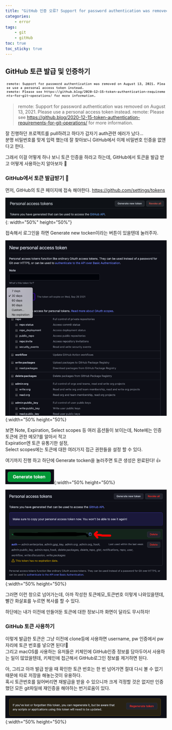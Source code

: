 ```yaml
---
title: "GitHub 인증 오류? Support for password authentication was removed"
categories:
    - error
tags:
    - git
    - gitHub
toc: true
toc_sticky: true
---
```


## GitHub 토큰 발급 및 인증하기

![Git_Error](/images/git/git_error.png)
> remote: Support for password authentication was removed on August 13, 2021. Please use a personal access token instead.
> remote: Please see https://github.blog/2020-12-15-token-authentication-requirements-for-git-operations/ for more information.

잘 진행하던 프로젝트를 pull하려고 하다가 갑자기 auth관련 에러가 났다...  
분명 비밀번호를 맞게 입력 했는데 잘 찾아보니 GitHub에서 이제 비밀번호 인증을 없앤다고 한다.  

그래서 이걸 어떻게 하나 보니 토큰 인증을 하라고 하는데, GitHub에서 토큰을 발급 받고 어떻게 사용하는지 알아보자 👊

### GitHub에서 토큰 발급받기 🔑

먼저, GitHub의 토큰 페이지에 접속 해야한다.
<https://github.com/settings/tokens>

![Git_Error](/images/git/git_generate_tocken.png){: width="50%" height="50%"}

접속해서 로그인을 하면 Generate new tocken이라는 버튼이 있을텐데 눌러주자.  

![Git_Tocken](/images/git/git_new_tocken.png){:width="50% height="50%}

보면 Note, Expiration, Select scopes 등 여러 옵션들이 보이는데,  Note에는 인증 토큰에 관한 메모?를 알아서 적고  
Expiration엔 토큰 유통기한 설정,  
Select scopes에는 토큰에 대한 여러가지 접근 권한들을 설정 할 수 있다.  

여기까지 진행 하고 하단에 Generate tocken을 눌러주면 토큰 생성은 완료된다! 👍  

![Git_Tocken_Button](/images/git/git_generate_tocken_btn.png){:width="50% height="50%}


![Git_Tocken_Complete](/images/git/git_complete_tocken.png){:width="50% height="50%}

그러면 이런 창으로 넘어가는데, 아까 작성한 토큰메모_토큰번호 이렇게 나와있을텐데, 빨간 화살표를 누르면 복사를 할 수 있다.  

하단에는 내가 이전에 만들어둔 토큰에 대한 정보니까 화면이 달라도 무시하자!  


### GitHub 토큰 사용하기  
이렇게 발급한 토큰은 그냥 이전에 clone등에 사용하면 username, pw 인증에서 pw자리에 토큰 번호를 넣으면 된다!👏  
그리고 macOS를 사용하는 유저들은 키체인에 GitHub인증 정보를 담아두어서 사용하는 일이 많았을텐데, 키체인에 접근해서 GitHub로그인 정보를 제거하면 된다.  

아, 그리고 아까 발급 받을 때 확인한 토큰 번호는 한 번 넘어가면 절대 다시 볼 수 없기 때문에 따로 저장을 해놓는것이 유용하다.  
혹시 토큰번호를 잃어버리면 재발급을 받을 수 있으니까 크게 걱정할 것은 없지만 인증했던 모든 git파일에 재인증을 해야하는 번거로움이 있다.  

![Git_Tocken_Complete](/images/git/git_regenerate_tocken.png){:width="50% height="50%}